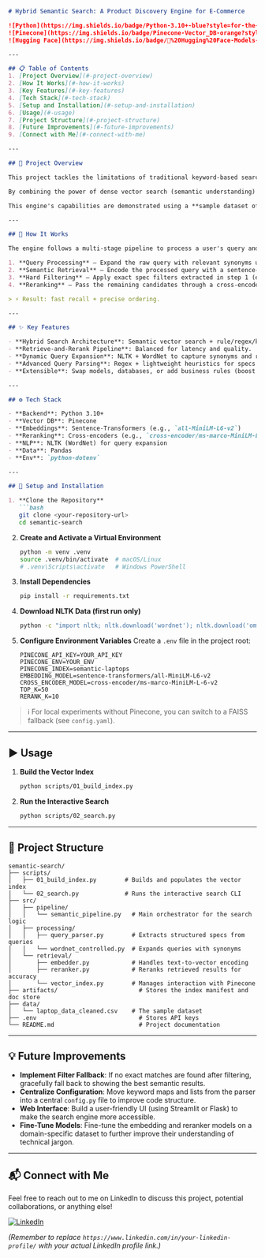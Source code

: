 ````markdown
# Hybrid Semantic Search: A Product Discovery Engine for E-Commerce

![Python](https://img.shields.io/badge/Python-3.10+-blue?style=for-the-badge&logo=python)
![Pinecone](https://img.shields.io/badge/Pinecone-Vector_DB-orange?style=for-the-badge&logo=pinecone)
![Hugging Face](https://img.shields.io/badge/🤗%20Hugging%20Face-Models-yellow?style=for-the-badge&logo=huggingface)

---

## 📋 Table of Contents
1. [Project Overview](#-project-overview)  
2. [How It Works](#-how-it-works)  
3. [Key Features](#-key-features)  
4. [Tech Stack](#-tech-stack)  
5. [Setup and Installation](#-setup-and-installation)  
6. [Usage](#-usage)  
7. [Project Structure](#-project-structure)  
8. [Future Improvements](#-future-improvements)  
9. [Connect with Me](#-connect-with-me)  

---

## 🚀 Project Overview

This project tackles the limitations of traditional keyword-based search. While standard search finds exact matches, it often fails to understand user intent, context, and nuance. This **Hybrid Semantic Search Engine** provides a more intelligent and intuitive product discovery experience.

By combining the power of dense vector search (semantic understanding) with precise, attribute-based filtering (keyword matching), the system can interpret complex, conversational queries and return results that are not just similar, but **truly relevant**.

This engine's capabilities are demonstrated using a **sample dataset of laptop specifications**, showcasing its effectiveness in a real-world technical e-commerce scenario.

---

## 🔎 How It Works

The engine follows a multi-stage pipeline to process a user's query and retrieve the most relevant results:

1. **Query Processing** – Expand the raw query with relevant synonyms using WordNet; parse out structured specs (RAM, brand, CPU, storage, GPU, price caps, screen size, etc.).  
2. **Semantic Retrieval** – Encode the processed query with a sentence-transformer; query Pinecone to fetch the top-`k` semantically similar items.  
3. **Hard Filtering** – Apply exact spec filters extracted in step 1 (e.g., *ram_gb >= 16* or *brand in {dell, acer}*).  
4. **Reranking** – Pass the remaining candidates through a cross-encoder (bi-encoder for fast retrieval, cross-encoder for precision) to sort by fine-grained relevance.  

> ⚡️ Result: fast recall + precise ordering.

---

## ✨ Key Features

- **Hybrid Search Architecture**: Semantic vector search + rule/regex/keyword filters.  
- **Retrieve-and-Rerank Pipeline**: Balanced for latency and quality.  
- **Dynamic Query Expansion**: NLTK + WordNet to capture synonyms and related terms.  
- **Advanced Query Parsing**: Regex + lightweight heuristics for specs like RAM/CPU/SSD/GPU.  
- **Extensible**: Swap models, databases, or add business rules (boost brand, penalize OOS items).  

---

## ⚙️ Tech Stack

- **Backend**: Python 3.10+  
- **Vector DB**: Pinecone  
- **Embeddings**: Sentence-Transformers (e.g., `all-MiniLM-L6-v2`)  
- **Reranking**: Cross-encoders (e.g., `cross-encoder/ms-marco-MiniLM-L-6-v2`)  
- **NLP**: NLTK (WordNet) for query expansion  
- **Data**: Pandas  
- **Env**: `python-dotenv`  

---

## 🔧 Setup and Installation

1. **Clone the Repository**
   ```bash
   git clone <your-repository-url>
   cd semantic-search
````

2. **Create and Activate a Virtual Environment**

   ```bash
   python -m venv .venv
   source .venv/bin/activate  # macOS/Linux
   # .venv\Scripts\activate   # Windows PowerShell
   ```

3. **Install Dependencies**

   ```bash
   pip install -r requirements.txt
   ```

4. **Download NLTK Data (first run only)**

   ```bash
   python -c "import nltk; nltk.download('wordnet'); nltk.download('omw-1.4')"
   ```

5. **Configure Environment Variables**
   Create a `.env` file in the project root:

   ```env
   PINECONE_API_KEY=YOUR_API_KEY
   PINECONE_ENV=YOUR_ENV
   PINECONE_INDEX=semantic-laptops
   EMBEDDING_MODEL=sentence-transformers/all-MiniLM-L6-v2
   CROSS_ENCODER_MODEL=cross-encoder/ms-marco-MiniLM-L-6-v2
   TOP_K=50
   RERANK_K=10
   ```

> ℹ️ For local experiments without Pinecone, you can switch to a FAISS fallback (see `config.yaml`).

---

## ▶️ Usage

1. **Build the Vector Index**

   ```bash
   python scripts/01_build_index.py
   ```

2. **Run the Interactive Search**

   ```bash
   python scripts/02_search.py
   ```

---

## 📂 Project Structure

```
semantic-search/
├── scripts/
│   ├── 01_build_index.py        # Builds and populates the vector index
│   └── 02_search.py             # Runs the interactive search CLI
├── src/
│   ├── pipeline/
│   │   └── semantic_pipeline.py   # Main orchestrator for the search logic
│   ├── processing/
│   │   ├── query_parser.py        # Extracts structured specs from queries
│   │   └── wordnet_controlled.py  # Expands queries with synonyms
│   └── retrieval/
│       ├── embedder.py            # Handles text-to-vector encoding
│       ├── reranker.py            # Reranks retrieved results for accuracy
│       └── vector_index.py        # Manages interaction with Pinecone
├── artifacts/                       # Stores the index manifest and doc store
├── data/
│   └── laptop_data_cleaned.csv    # The sample dataset
├── .env                             # Stores API keys
└── README.md                        # Project documentation
```

---

## 💡 Future Improvements

* **Implement Filter Fallback**: If no exact matches are found after filtering, gracefully fall back to showing the best semantic results.
* **Centralize Configuration**: Move keyword maps and lists from the parser into a central `config.py` file to improve code structure.
* **Web Interface**: Build a user-friendly UI (using Streamlit or Flask) to make the search engine more accessible.
* **Fine-Tune Models**: Fine-tune the embedding and reranker models on a domain-specific dataset to further improve their understanding of technical jargon.

---

## 📬 Connect with Me

Feel free to reach out to me on LinkedIn to discuss this project, potential collaborations, or anything else!

[![LinkedIn](https://img.shields.io/badge/LinkedIn-Yashwanth-blue?style=for-the-badge\&logo=linkedin)](https://www.linkedin.com/in/your-linkedin-profile/)

*(Remember to replace `https://www.linkedin.com/in/your-linkedin-profile/` with your actual LinkedIn profile link.)*

```
```
